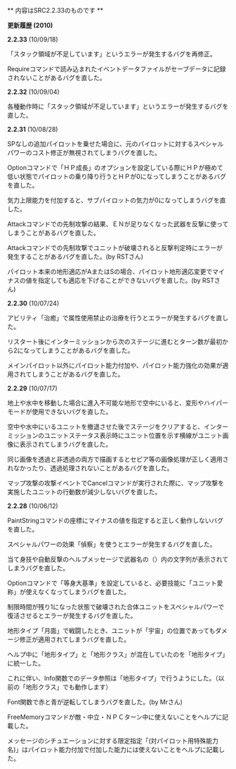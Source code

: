 ** 内容はSRC2.2.33のものです **

**更新履歴 (2010)**

**2.2.33** (10/09/18)

「スタック領域が不足しています」というエラーが発生するバグを再修正。

Requireコマンドで読み込まれたイベントデータファイルがセーブデータに記録されないことがあるバグを直した。

**2.2.32** (10/09/04)

各種動作時に「スタック領域が不足しています」というエラーが発生するバグを直した。

**2.2.31** (10/08/28)

SPなしの追加パイロットを乗せた場合に、元のパイロットに対するスペシャルパワーのコスト修正が無視されてしまうバグを直した。

Optionコマンドで「ＨＰ成長」のオプションを設定している際にＨＰが極めて低い状態でパイロットの乗り降り行うとＨＰが0になってしまうことがあるバグを直した。

気力上限能力を付加すると、サブパイロットの気力が0になってしまうバグを直した。

Attackコマンドでの先制攻撃の結果、ＥＮが足りなくなった武器を反撃に使ってしまうことがあるバグを直した。

Attackコマンドでの先制攻撃でユニットが破壊されると反撃判定時にエラーが発生することがあるバグを直した。(by RSTさん)

パイロット本来の地形適応がAまたはSの場合、パイロット地形適応変更でマイナスの値を指定しても適応を下げることができないバグを直した。(by RSTさん)

**2.2.30** (10/07/24)

アビリティ「治癒」で属性使用禁止の治療を行うとエラーが発生するバグを直した。

リスタート後にインターミッションから次のステージに進むとターン数が最初から2になってしまうことがあるバグを直した。

メインパイロット以外にパイロット能力付加や、パイロット能力強化の効果が適用されてしまうことがあるバグを直した。

**2.2.29** (10/07/17)

地上や水中を移動した場合に進入不可能な地形で空中にいると、変形やハイパーモードが使用できないバグを直した。

空中や水中にいるユニットを撤退させた後でステージをクリアすると、インターミッションのユニットステータス表示時にユニット位置を示す横線がユニット画像に表示されてしまうバグを直した。

同じ画像を透過と非透過の両方で描画するとセピア等の画像処理が正しく適用されなかったり、透過処理されないことがあるバグを直した。

マップ攻撃の攻撃イベントでCancelコマンドが実行された際に、マップ攻撃を実施したユニットの行動数が減少しないバグを直した。

**2.2.28** (10/06/12)

PaintStringコマンドの座標にマイナスの値を指定すると正しく動作しないバグを直した。

スペシャルパワーの効果「偵察」を使うとエラーが発生するバグを直した。

当て身技や自動反撃のヘルプメッセージで武器名の（）内の文字列が表示されてしまうバグを直した。

Optionコマンドで「等身大基準」を設定していると、必要技能に「ユニット愛称」が使えなくなってしまうバグを直した。

制限時間が残り1になった状態で破壊された合体ユニットをスペシャルパワーで復活させるとエラーが発生するバグを直した。

地形タイプ「月面」で戦闘したとき、ユニットが「宇宙」の位置であってもダメージ修正が適用されてしまうバグを直した。

ヘルプ中に「地形タイプ」と「地形クラス」が混在していたのを「地形タイプ」に統一した。

これに伴い、Info関数でのデータ参照は「地形タイプ」で行うようにした。（以前の「地形クラス」でも動作します）

Font関数で赤と青が逆転してしまうバグを直した。(by Mrさん)

FreeMemoryコマンドが敵・中立・ＮＰＣターン中に使えないことをヘルプに記載した。

メッセージのシチュエーションに対する限定指定「(対パイロット用特殊能力名)」はパイロット能力付加で付加した能力には使えないことをヘルプに記載した。
